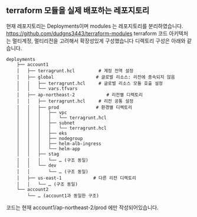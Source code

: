 ## terraform 모듈을 실제 배포하는 레포지토리


현재 레포지토리는 Deployments이며 modules 는 레포지토리를 분리하였습니다.
https://github.com/dudgns3443/terraform-modules
terraform 코드 아키텍처는 멀티계정, 멀티리전을 고려해서 확장성있게 구성했습니다 디렉토리 구성은 아래와 같습니다.

```
deployments
    ├── account1
    │   ├── terragrunt.hcl         # 계정 전역 설정
    │   ├── global                # 글로벌 리소스: 리전에 종속되지 않음
    │   │   ├── terragrunt.hcl     # 글로벌 리소스 모듈 호출 설정
    │   │   └── vars.tfvars
    │   ├── ap-northeast-2            # 리전별 디렉토리
    │   │   ├── terragrunt.hcl     # 리전 공통 설정
    │   │   ├── prod              # 환경별 디렉토리
    │   │   │   ├── vpc
    │   │   │   │   └── terragrunt.hcl
    │   │   │   ├── subnet
    │   │   │   │   └── terragrunt.hcl
    │   │   │   ├── eks
    │   │   │   ├── nodegroup
    │   │   │   ├── helm-alb-ingress
    │   │   │   └── helm-app
    │   │   ├── stag
    │   │   │   └── … (구조 동일)
    │   │   └── dev
    │   │       └── … (구조 동일)
    │   ├── us-east-1            # 다른 리전 디렉토리
    │   │   └── … (구조 동일)
    └── account2
        └── … (account1과 동일한 구조)
```
코드는 현재 account1/ap-northeast-2/prod 에만 작성되어있습니다.
